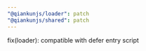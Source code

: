 ```yaml
---
"@qiankunjs/loader": patch
"@qiankunjs/shared": patch
---
```


fix(loader): compatible with defer entry script
